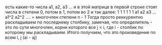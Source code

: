 есть какие-то числа a1, a2, a3 ...
и в этой матрице в первой строке стоят числа в степени 0, потом в 1, потом во 2 и так далее:
1 1 1 1 1 1
a1 a2 a3 ...
a1^2 a2^2 .... = многочлен степени n - 1
Тогда просто реккурентно раскладываем по последнему столбику, замечая, что определитель - это по сути многочлен, корни которого все j < i, где i - столбик по которому мы раскладываем.
Итого получаем, что это произведение по всем i, j (ai - aj)
